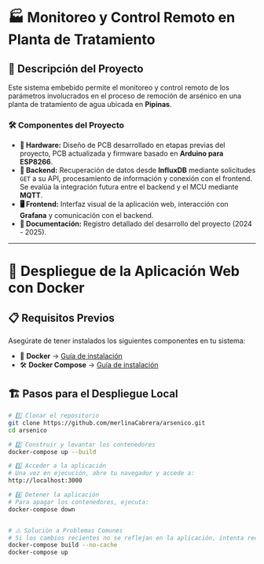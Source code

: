 # 🏭 Monitoreo y Control Remoto en Planta de Tratamiento  

## 📌 Descripción del Proyecto  
Este sistema embebido permite el monitoreo y control remoto de los parámetros involucrados en el proceso de remoción de arsénico en una planta de tratamiento de agua ubicada en **Pipinas**.  

### 🛠️ Componentes del Proyecto  

- **🔌 Hardware:** Diseño de PCB desarrollado en etapas previas del proyecto, PCB actualizada y firmware basado en **Arduino para ESP8266**.  
- **📡 Backend:** Recuperación de datos desde **InfluxDB** mediante solicitudes `GET` a su API, procesamiento de información y conexión con el frontend. 
Se evalúa la integración futura entre el backend y el MCU mediante **MQTT**.  
- **🖥️ Frontend:** Interfaz visual de la aplicación web, interacción con **Grafana** y comunicación con el backend.  
- **📄 Documentación:** Registro detallado del desarrollo del proyecto (2024 - 2025).  

---

# 🚀 Despliegue de la Aplicación Web con Docker  

## 📋 Requisitos Previos  
Asegúrate de tener instalados los siguientes componentes en tu sistema:  

- 🐳 **Docker** → [Guía de instalación](https://docs.docker.com/get-docker/)  
- 🛠️ **Docker Compose** → [Guía de instalación](https://docs.docker.com/compose/install/)  

## 🏗️ Pasos para el Despliegue Local  
```bash
# 1️⃣ Clonar el repositorio  
git clone https://github.com/merlinaCabrera/arsenico.git
cd arsenico

# 2️⃣ Construir y levantar los contenedores
docker-compose up --build

# 3️⃣ Acceder a la aplicación
# Una vez en ejecución, abre tu navegador y accede a:
http://localhost:3000

# 4️⃣ Detener la aplicación
# Para apagar los contenedores, ejecuta:
docker-compose down


# ⚠️ Solución a Problemas Comunes
# Si los cambios recientes no se reflejan en la aplicación, intenta reconstruir sin caché:
docker-compose build --no-cache
docker-compose up